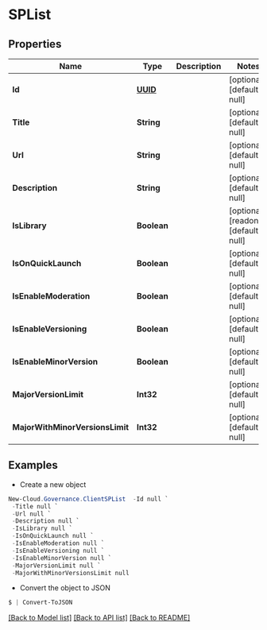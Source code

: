 # SPList
## Properties

Name | Type | Description | Notes
------------ | ------------- | ------------- | -------------
**Id** | [**UUID**](UUID.md) |  | [optional] [default to null]
**Title** | **String** |  | [optional] [default to null]
**Url** | **String** |  | [optional] [default to null]
**Description** | **String** |  | [optional] [default to null]
**IsLibrary** | **Boolean** |  | [optional] [readonly] [default to null]
**IsOnQuickLaunch** | **Boolean** |  | [optional] [default to null]
**IsEnableModeration** | **Boolean** |  | [optional] [default to null]
**IsEnableVersioning** | **Boolean** |  | [optional] [default to null]
**IsEnableMinorVersion** | **Boolean** |  | [optional] [default to null]
**MajorVersionLimit** | **Int32** |  | [optional] [default to null]
**MajorWithMinorVersionsLimit** | **Int32** |  | [optional] [default to null]

## Examples

- Create a new object
```powershell
New-Cloud.Governance.ClientSPList  -Id null `
 -Title null `
 -Url null `
 -Description null `
 -IsLibrary null `
 -IsOnQuickLaunch null `
 -IsEnableModeration null `
 -IsEnableVersioning null `
 -IsEnableMinorVersion null `
 -MajorVersionLimit null `
 -MajorWithMinorVersionsLimit null
```

- Convert the object to JSON
```powershell
$ | Convert-ToJSON
```


[[Back to Model list]](../README.md#documentation-for-models) [[Back to API list]](../README.md#documentation-for-api-endpoints) [[Back to README]](../README.md)

